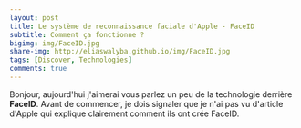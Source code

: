 ```yaml
---
layout: post
title: Le système de reconnaissance faciale d'Apple - FaceID
subtitle: Comment ça fonctionne ?
bigimg: img/FaceID.jpg
share-img: http://eliaswalyba.github.io/img/FaceID.jpg
tags: [Discover, Technologies]
comments: true
---
```

Bonjour, aujourd'hui j'aimerai vous parlez un peu de la technologie derrière **FaceID**.
Avant de commencer, je dois signaler que je n'ai pas vu d'article d'Apple qui explique clairement comment ils ont crée FaceID.